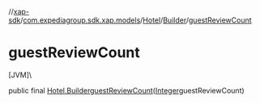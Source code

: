 //[xap-sdk](../../../../index.md)/[com.expediagroup.sdk.xap.models](../../index.md)/[Hotel](../index.md)/[Builder](index.md)/[guestReviewCount](guest-review-count.md)

# guestReviewCount

[JVM]\

public final [Hotel.Builder](index.md)[guestReviewCount](guest-review-count.md)([Integer](https://docs.oracle.com/javase/8/docs/api/java/lang/Integer.html)guestReviewCount)
